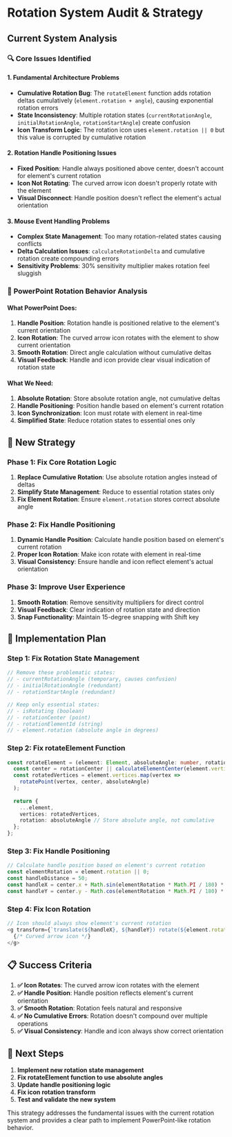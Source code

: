 # Rotation System Audit & Strategy

## Current System Analysis

### 🔍 **Core Issues Identified**

#### 1. **Fundamental Architecture Problems**
- **Cumulative Rotation Bug**: The `rotateElement` function adds rotation deltas cumulatively (`element.rotation + angle`), causing exponential rotation errors
- **State Inconsistency**: Multiple rotation states (`currentRotationAngle`, `initialRotationAngle`, `rotationStartAngle`) create confusion
- **Icon Transform Logic**: The rotation icon uses `element.rotation || 0` but this value is corrupted by cumulative rotation

#### 2. **Rotation Handle Positioning Issues**
- **Fixed Position**: Handle always positioned above center, doesn't account for element's current rotation
- **Icon Not Rotating**: The curved arrow icon doesn't properly rotate with the element
- **Visual Disconnect**: Handle position doesn't reflect the element's actual orientation

#### 3. **Mouse Event Handling Problems**
- **Complex State Management**: Too many rotation-related states causing conflicts
- **Delta Calculation Issues**: `calculateRotationDelta` and cumulative rotation create compounding errors
- **Sensitivity Problems**: 30% sensitivity multiplier makes rotation feel sluggish

### 🎯 **PowerPoint Rotation Behavior Analysis**

#### **What PowerPoint Does:**
1. **Handle Position**: Rotation handle is positioned relative to the element's current orientation
2. **Icon Rotation**: The curved arrow icon rotates with the element to show current orientation
3. **Smooth Rotation**: Direct angle calculation without cumulative deltas
4. **Visual Feedback**: Handle and icon provide clear visual indication of rotation state

#### **What We Need:**
1. **Absolute Rotation**: Store absolute rotation angle, not cumulative deltas
2. **Handle Positioning**: Position handle based on element's current rotation
3. **Icon Synchronization**: Icon must rotate with element in real-time
4. **Simplified State**: Reduce rotation states to essential ones only

## 🚀 **New Strategy**

### **Phase 1: Fix Core Rotation Logic**
1. **Replace Cumulative Rotation**: Use absolute rotation angles instead of deltas
2. **Simplify State Management**: Reduce to essential rotation states only
3. **Fix Element Rotation**: Ensure `element.rotation` stores correct absolute angle

### **Phase 2: Fix Handle Positioning**
1. **Dynamic Handle Position**: Calculate handle position based on element's current rotation
2. **Proper Icon Rotation**: Make icon rotate with element in real-time
3. **Visual Consistency**: Ensure handle and icon reflect element's actual orientation

### **Phase 3: Improve User Experience**
1. **Smooth Rotation**: Remove sensitivity multipliers for direct control
2. **Visual Feedback**: Clear indication of rotation state and direction
3. **Snap Functionality**: Maintain 15-degree snapping with Shift key

## 🔧 **Implementation Plan**

### **Step 1: Fix Rotation State Management**
```typescript
// Remove these problematic states:
// - currentRotationAngle (temporary, causes confusion)
// - initialRotationAngle (redundant)
// - rotationStartAngle (redundant)

// Keep only essential states:
// - isRotating (boolean)
// - rotationCenter (point)
// - rotationElementId (string)
// - element.rotation (absolute angle in degrees)
```

### **Step 2: Fix rotateElement Function**
```typescript
const rotateElement = (element: Element, absoluteAngle: number, rotationCenter?: {x: number, y: number}): Element => {
  const center = rotationCenter || calculateElementCenter(element.vertices);
  const rotatedVertices = element.vertices.map(vertex => 
    rotatePoint(vertex, center, absoluteAngle)
  );
  
  return {
    ...element,
    vertices: rotatedVertices,
    rotation: absoluteAngle // Store absolute angle, not cumulative
  };
};
```

### **Step 3: Fix Handle Positioning**
```typescript
// Calculate handle position based on element's current rotation
const elementRotation = element.rotation || 0;
const handleDistance = 50;
const handleX = center.x + Math.sin(elementRotation * Math.PI / 180) * handleDistance;
const handleY = center.y - Math.cos(elementRotation * Math.PI / 180) * handleDistance;
```

### **Step 4: Fix Icon Rotation**
```typescript
// Icon should always show element's current rotation
<g transform={`translate(${handleX}, ${handleY}) rotate(${element.rotation || 0})`}>
  {/* Curved arrow icon */}
</g>
```

## 📋 **Success Criteria**

1. **✅ Icon Rotates**: The curved arrow icon rotates with the element
2. **✅ Handle Position**: Handle position reflects element's current orientation
3. **✅ Smooth Rotation**: Rotation feels natural and responsive
4. **✅ No Cumulative Errors**: Rotation doesn't compound over multiple operations
5. **✅ Visual Consistency**: Handle and icon always show correct orientation

## 🎯 **Next Steps**

1. **Implement new rotation state management**
2. **Fix rotateElement function to use absolute angles**
3. **Update handle positioning logic**
4. **Fix icon rotation transform**
5. **Test and validate the new system**

This strategy addresses the fundamental issues with the current rotation system and provides a clear path to implement PowerPoint-like rotation behavior.






